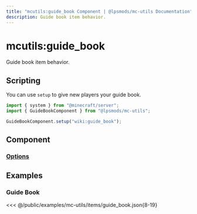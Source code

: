```yaml
---
title: "mcutils:guide_book Component | @lpsmods/mc-utils Documentation"
description: Guide book item behavior.
---
```


# mcutils:guide_book

Guide book item behavior.

## Scripting

You can use `setup` to give new players your guide book.

```js
import { system } from "@minecraft/server";
import { GuideBookComponent } from "@lpsmods/mc-utils";

GuideBookComponent.setup("wiki:guide_book");
```

## Component

### [Options](./info_book.md#options)

## Examples

### Guide Book

<<< @/public/examples/mc-utils/items/guide_book.json{8-19}
